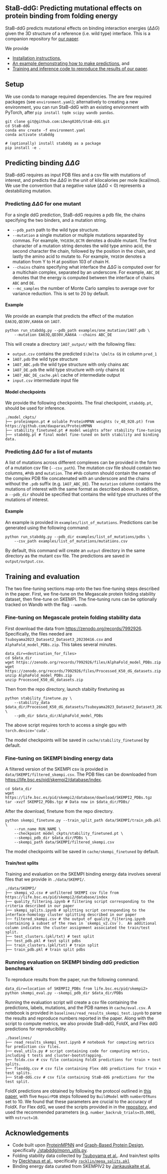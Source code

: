 ## StaB-ddG: Predicting mutational effects on protein binding from folding energy

StaB-ddG predicts mutational effects on binding interaction energies ($\Delta \Delta G$) given the 3D structure of a reference (i.e. wild type) interface.  This is a companion repository for [our paper](https://arxiv.org/abs/2507.05502). 

We provide
* [Installation instructions](#setup),
* [An example demonstrating how to make predictions](#predicting-binding-ddg), and
* [Training and inference code to reproduce the results of our paper](#training-and-evaluation).

## Setup
We use conda to manage required dependencies. The are few required packages (see `environment.yaml`); alternatively to creating a new environment, you can run StaB-ddG with an existing environment with PyTorch, after `pip install tqdm scipy wandb pandas`.
```
git clone git@github.com:LDeng0205/StaB-ddG.git
cd StaB-ddG
conda env create -f environment.yaml
conda activate stabddg

# (optionally) install stabddg as a package
pip install -e .
```

## Predicting binding $\Delta \Delta G$
StaB-ddG requires as input PDB files and a csv file with mutations of interest, and predicts the $\Delta \Delta G$ in the unit of kilocalories per mole (kcal/mol). We use the convention that a negative value ($\Delta \Delta G < 0$) represents a destabilizing mutation.

### Predicting $\Delta \Delta G$ for one mutant
For a single ddG prediction, StaB-ddG requires a pdb file, the chains specifying the two binders, and a mutation string.
* `--pdb_path` path to the wild type structure.
* `--mutation` a single mutation or multiple mutations separated by commas. For example, `YH103H,QC7R` denotes a double mutant. The first character of a mutation string denotes the wild type amino acid, the second character the chain, followed by the position in the chain, and lastly the amino acid to mutate to. For example, `YH103H` denotes a mutation from Y to H at position 103 of chain H. 
* `--chains` chains specifying what interface the $\Delta \Delta G$ is computed over for a multichain complex, separated by an underscore. For example, `ABC_DE` denotes that the energy is computed between the interface of chains `ABC` and `DE`. 
* `--mc_samples` the number of Monte Carlo samples to average over for variance reduction. This is set to 20 by default.

#### Example
We provide an example that predicts the effect of the mutation `EA63Q,QD30V,KA66A` on `1AO7`.
```
python run_stabddg.py --pdb_path examples/one_mutation/1AO7.pdb \
    --mutation EA63Q,QD30V,KA66A --chains ABC_DE
```
This will create a directory `1AO7_output/` with the following files:
* `output.csv` contains the predicted `$\Delta \Delta G$` in column `pred_1`
* `1AO7.pdb` the wild type structure
* `1AO7_ABC.pdb` the wild type structure with only chains `ABC`
* `1AO7_DE.pdb` the wild type structure with only chains `DE`
* `1AO7_ABC_DE_cache.pkl` cache of intermediate output
* `input.csv` intermediate input file

#### Model checkpoints
We provide the following checkpoints. The final checkpoint, `stabddg.pt`, should be used for inference.
```
./model_ckpts/
├── proteinmpnn.pt # soluble ProteinMPNN weights (v_48_020.pt) from https://github.com/dauparas/ProteinMPNN
├── stability_finetuned.pt # model weights after stability fine-tuning
├── stabddg.pt # final model fine-tuned on both stability and binding data.
```

### Predicting $\Delta \Delta G$ for a list of mutants
A list of mutations across different complexes can be provided in the form of a mutation csv file (`--csv_path`). The mutation csv file should contain two columns, `#Pdb` and `mutation`. The `#Pdb` column should contain the name of the complex PDB file concatenated with an underscore and the chains without the `.pdb` suffix (e.g. `1AO7_ABC_DE`). The `mutation` column contains the mutations of interest with the same format as described above. In addition, a `--pdb_dir` should be specified that contains the wild type structures of the mutations of interest.
#### Example
An example is provided in `examples/list_of_mutations`. Predictions can be generated using the following command:
```
python run_stabddg.py --pdb_dir examples/list_of_mutations/pdbs \
    --csv_path examples/list_of_mutations/mutations.csv
```
By default, this command will create an `output` directory in the same directory as the mutant csv file. The predictions are saved in `output/output.csv`. 

## Training and evaluation
The two fine-tuning sections map onto the two fine-tuning steps described in the paper. First, we fine-tune on the Megascale protein folding stability dataset, then fine-tune on SKEMPI. The fine-tuning runs can be optionally tracked on Wandb with the flag `--wandb`. 

### Fine-tuning on Megascale protein folding stability data
First download the data from https://zenodo.org/records/7992926. Specifically, the files needed are `Tsuboyama2023_Dataset2_Dataset3_20230416.csv` and `AlphaFold_model_PDBs.zip`.   This takes several minutes.
```
data_dir=<destination_for_files>
cd $data_dir
wget https://zenodo.org/records/7992926/files/AlphaFold_model_PDBs.zip 
wget https://zenodo.org/records/7992926/files/Processed_K50_dG_datasets.zip 
unzip AlphaFold_model_PDBs.zip 
unzip Processed_K50_dG_datasets.zip 
```

Then from the repo directory, launch stabiity finetuning as
```
python stability_finetune.py \
    --stability_data $data_dir/Processed_K50_dG_datasets/Tsuboyama2023_Dataset2_Dataset3_20230416.csv \
    --pdb_dir $data_dir/AlphaFold_model_PDBs
```
The above script requires torch to access a single gpu with `torch.device='cuda'`.

The model checkpoints will be saved in `cache/stability_finetuned` by default.

### Fine-tuning on SKEMPI binding energy data
A filtered version of the SKEMPI csv is provided in `data/SKEMPI/filtered_skempi.csv`. The PDB files can be downloaded from https://life.bsc.es/pid/skempi2/database/index.
```
cd $data_dir
wget  https://life.bsc.es/pid/skempi2/database/download/SKEMPI2_PDBs.tgz
tar -xvzf SKEMPI2_PDBs.tgz # Data now in $data_dir/PDBs/
```

After the download, finetune from the repo directory.
```
python skempi_finetune.py --train_split_path data/SKEMPI/train_pdb.pkl \
    --run_name RUN_NAME \
    --checkpoint model_ckpts/stability_finetuned.pt \
    --skempi_pdb_dir $data_dir/PDBs \
    --skempi_path data/SKEMPI/filtered_skempi.csv
```
The model checkpoints will be saved in `cache/skempi_finetuned` by default.

#### Train/test splits
Training and evaluation on the SKEMPI binding energy data involves several files that we provide in `./data/SKEMPI/`.
```
./data/SKEMPI/
├── skempi_v2.csv # unfiltered SKEMPI csv file from https://life.bsc.es/pid/skempi2/database/index
├── quality_filtering.ipynb # filtering script corresponding to the criteria described in our paper
├── skempi_splits.ipynb # splitting script corresponding to the interface-homology cluster splitting described in our paper
├── filtered_skempi.csv # the output of quality_filtering.ipynb (containing a subset of the rows in `skempi_v2.csv`).  An additional column indicates the cluster assignment associated the train/test split.
├── test_clusters.(pkl/txt) # test split
├── test_pdb.pkl # test split pdbs
├── train_clusters.(pkl/txt) # train split
├── train_pdb.pkl # train split pdbs
```

### Running evaluation on SKEMPI binding ddG prediction benchmark
To reproduce results from the paper, run the following command.
```
data_dir=<location of SKEMPI2_PDBs from life.bsc.es/pid/skempi2>
python skempi_eval.py --skempi_pdb_dir $data_dir/PDBs 
```
Running the evaluation script will create a csv file containing the predictions, labels, mutations, and the PDB names in `cache/eval.csv`. A notebook is provided in `baselines/read_results_skempi_test.ipynb` to parse the results and reproduce numbers reported in the paper. Along with the script to compute metrics, we also provide StaB-ddG, FoldX, and Flex ddG predictions for reproducibility.
```
./baselines/
├── read_results_skempi_test.ipynb # notebook for computing metrics for prediction csv files.
├── eval_utils.py # script containing code for computing metrics, including t tests and cluster-bootstrapping.
├── foldx.csv # csv file containing FoldX predictions for train + test splits.
├── flexddg.csv # csv file containing Flex ddG predictions for train + test splits.
├── StaB-ddG.csv # csv file containing StaB-ddG predictions for the test split.
```

FoldX predictions are obtained by following the protocol outlined in [this paper](https://www.nature.com/articles/s41467-020-15981-8#Sec11), with five `RepairPDB` steps followed by `BuildModel` with `numberOfRuns` set to 10. We found that these parameters are crucial to the accuracy of FoldX. For Flex ddG, we used the scripts provided in in the [repository](https://github.com/Kortemme-Lab/flex_ddG_tutorial), and used the recommended parameters (e.g. `number_backrub_trials=35,000`), with `nstruct=10`.


## Acknowledgements
* Code built upon [ProteinMPNN](https://github.com/dauparas/ProteinMPNN/blob/main/protein_mpnn_utils.py) and [Graph-Based Protein Design](https://github.com/jingraham/neurips19-graph-protein-design), specifically [./stabddg/mpnn_utils.py](https://github.com/dauparas/ProteinMPNN/training/model_utils.py). 
* Folding stability data collected by [Tsuboyama et al.](https://www.nature.com/articles/s41586-023-06328-6). And train/test splits by [Dieckhaus et al.](https://www.pnas.org/doi/10.1073/pnas.2314853121), specifically [`rocklin/mega_splits.pkl`](https://github.com/Kuhlman-Lab/ThermoMPNN/blob/main/dataset_splits/mega_splits.pkl)
* Binding energy data curated from SKEMPIV2 by [Jankauskaite et al.](https://academic.oup.com/bioinformatics/article/35/3/462/5055583)
